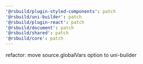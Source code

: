 ```yaml
---
'@rsbuild/plugin-styled-components': patch
'@rsbuild/uni-builder': patch
'@rsbuild/plugin-react': patch
'@rsbuild/document': patch
'@rsbuild/shared': patch
'@rsbuild/core': patch
---
```


refactor: move source.globalVars option to uni-builder
